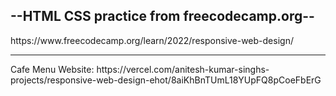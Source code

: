 <h2>--HTML CSS practice from freecodecamp.org--</h2>
https://www.freecodecamp.org/learn/2022/responsive-web-design/ 
<hr>
Cafe Menu Website: https://vercel.com/anitesh-kumar-singhs-projects/responsive-web-design-ehot/8aiKhBnTUmL18YUpFQ8pCoeFbErG

